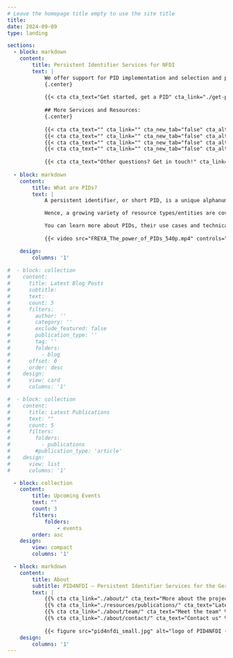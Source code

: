 ```yaml
---
# Leave the homepage title empty to use the site title
title:
date: 2024-09-09
type: landing

sections:
  - block: markdown
    content:
        title: Persistent Identifier Services for NFDI
        text: | 
            We offer support for PID implementation and selection and provide information on best practices, standards and trainings for the NFDI.
            {.center}
            
            {{< cta cta_text="Get started, get a PID" cta_link="./get-pid/start" cta_new_tab="false" cta_alt_text="Find a PID provider" cta_alt_link="./get-pid/services-provider" cta_alt_new_tab="false" >}}
            
            ## More Services and Resources:
            {.center}
            
            {{< cta cta_text="" cta_link="" cta_new_tab="false" cta_alt_text="Seek support in enhancing your PID metadata" cta_alt_link="./services/metadata-support-assessment" cta_alt_new_tab="false" >}}
            {{< cta cta_text="" cta_link="" cta_new_tab="false" cta_alt_text="See how others solved their PID challenges" cta_alt_link="./resources/best-practice" cta_alt_new_tab="false" >}}
            {{< cta cta_text="" cta_link="" cta_new_tab="false" cta_alt_text="Review requirements, good-practice and policies on PID usage" cta_alt_link="./resources/policies" cta_alt_new_tab="false" >}}
            {{< cta cta_text="" cta_link="" cta_new_tab="false" cta_alt_text="Learn more about PIDs and find training resources" cta_alt_link="./resources/training-material" cat_alt_new_tab="false" >}}
            
            {{< cta cta_text="Other questions? Get in touch!" cta_link="./about/contact" cta_new_tab="false" >}}
  
  - block: markdown
    content:
        title: What are PIDs?
        text: |
            A persistent identifier, or short PID, is a unique alphanumeric code that makes it possible to uniquely and sustainably reference objects, persons and organizations. Importantly, a PID is linked to descriptive information (metadata) about the resource, thereby providing context information. The use of PIDs is growing steadily and is being extended to more and more areas of research, for example through the development of PIDs for samples, data management plans or research projects.

            Hence, a growing variety of resource types/entities are covered by PIDs. Among them are: research data, instruments, cultural objects, data management plans, organisations, projects, persons, physical objects (samples), publication services and repositories, research information systems, research tools (such as electronic lab notebooks), scientific events, software, text publications. The use of PIDs is an essential component for the implementation of the [FAIR principles](https://www.go-fair.org/fair-principles/) that promote the findability, accessibility, interoperability and re-usability of research data. The mandatory and standardized metadata associated with PIDs make research data findable, accessible and citable.

            You can learn more about PIDs, their use cases and technical implementation at our partners [PID Network Germany](https://www.pid-network.de/en/) and the [PID Competence Center of TIB](https://projects.tib.eu/pid-service/en/persistent-identifiers/persistent-identifiers-pids/). Or watch this introductory video [_The power of PIDs_](https://doi.org/10.5281/zenodo.3977942) by the [FREYA project](https://www.project-freya.eu/):
        
            {{< video src="FREYA_The_power_of_PIDs_540p.mp4" controls="yes" >}}

    design:
        columns: '1'
  
#  - block: collection
#    content:
#      title: Latest Blog Posts
#      subtitle:
#      text:
#      count: 5
#      filters:
#        author: ''
#        category: ''
#        exclude_featured: false
#        publication_type: ''
#        tag: ''
#        folders:
#          - blog
#      offset: 0
#      order: desc
#    design:
#      view: card
#      columns: '1'

#  - block: collection
#    content:
#      title: Latest Publications
#      text: ""
#      count: 5
#      filters:
#        folders:
#          - publications
#        #publication_type: 'article'
#    design:
#      view: list
#      columns: '1'

  - block: collection
    content:
        title: Upcoming Events
        text: ""
        count: 3
        filters:
            folders:
                - events
        order: asc
    design:
        view: compact
        columns: '1'

  - block: markdown
    content:
        title: About
        subtitle: PID4NFDI – Persistent Identifier Services for the German National Research Data Infrastructure
        text: |
            {{% cta cta_link="./about/" cta_text="More about the project" %}}
            {{% cta cta_link="./resources/publications/" cta_text="Latest publications" %}}
            {{% cta cta_link="./about/team/" cta_text="Meet the team" %}}
            {{% cta cta_link="./about/contact/" cta_text="Contact us" %}}
            
            {{< figure src="pid4nfdi_small.jpg" alt="logo of PID4NFDI (reading 'PID4NFDI – Persistent Identifier Services for the German National Research Data Infrastructure' with a light blue map waypoint marker below, set on blue-grey background)" >}}
    design:
        columns: '1'
---
```

